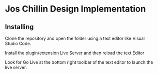 # Jos Chillin Design Implementation

## Installing

Clone the repository and open the folder using a text editor like Visual Studio Code.

Install the plugin/extension Live Server and then reload the text Editor

Look for Go Live at the bottom right toolbar of the text editor to launch the live server.
